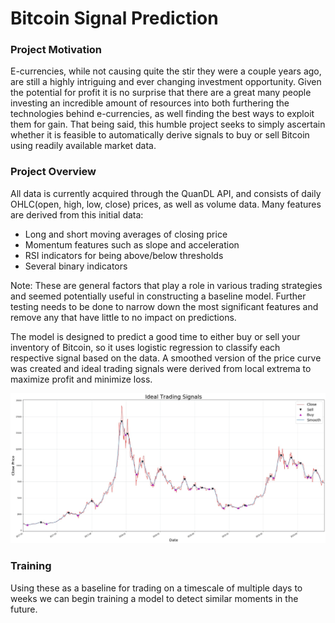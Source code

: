 # **Bitcoin Signal Prediction**

### **Project Motivation**
E-currencies, while not causing quite the stir they were a couple years ago, are still a highly intriguing and ever changing investment opportunity. Given the potential for profit it is no surprise that there are a great many people investing an incredible amount of resources into both furthering the technologies behind e-currencies, as well finding the best ways to exploit them for gain. That being said, this humble project seeks to simply ascertain whether it is feasible to automatically derive signals to buy or sell Bitcoin using readily available market data.  

### **Project Overview**
All data is currently acquired through the QuanDL API, and consists of daily OHLC(open, high, low, close) prices, as well as volume data. Many features are derived from this initial data:
* Long and short moving averages of closing price
* Momentum features such as slope and acceleration
* RSI indicators for being above/below thresholds
* Several binary indicators 

Note: These are general factors that play a role in various trading strategies and seemed potentially useful in constructing a baseline model. Further testing needs to be done to narrow down the most significant features and remove any that have little to no impact on predictions.

The model is designed to predict a good time to either buy or sell your inventory of Bitcoin, so it uses logistic regression to classify each respective signal based on the data. A smoothed version of the price curve was created and ideal trading signals were derived from local extrema to maximize profit and minimize loss.

![](smooth.jpg)

### **Training**
Using these as a baseline for trading on a timescale of multiple days to weeks we can begin training a model to detect similar moments in the future.
